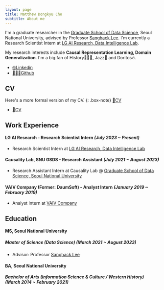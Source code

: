 ```yaml
---
layout: page
title: Matthew Dongkyu Cho
subtitle: About me
---
```


I'm a graduate researcher in the [Graduate School of Data Science](https://gsds.snu.ac.kr/), Seoul National University, advised by Professor [Sanghack Lee](https://www.sanghacklee.me/). I'm currently a Research Scientist Intern at [LG AI Research, Data Intelligence Lab](https://www.lgresearch.ai/ourwork/research?tab=PD).

My research interests include **Causal Representation Learning, Domain Generalization**. I'm a big fan of History👨🏻‍🏫, Jazz🎷 and Doritos🔥.

- [🤓Linkedin](https://www.linkedin.com/in/umamicode/)
- [👨🏻‍💻Github](https://github.com/umamicode)

## CV

Here's a more formal version of my CV.
{: .box-note} [📄CV](/assets/CV_DKCHO.pdf)

- [📄CV](/assets/CV_DKCHO.pdf)

## Work Experience

#### LG AI Research - Research Scientist Intern *(July 2023 ~ Present)*
- Research Scientist Intern at [LG AI Research, Data Intelligence Lab](https://www.lgresearch.ai/ourwork/research?tab=PD)

#### Causality Lab, SNU GSDS - Research Assistant *(July 2021 ~ August 2023)*
- Research Assistant Intern at Causality Lab @ [Graduate School of Data Science, Seoul National University](https://gsds.snu.ac.kr/)

#### VAIV Company (Former: DaumSoft) - Analyst Intern *(January 2019 ~ February 2019)*
- Analyst Intern at [VAIV Company](https://www.vaiv.kr/)


## Education

#### MS, Seoul National University
##### Master of Science (Data Science) *(March 2021 ~ August 2023)*
- Advisor: Professor [Sanghack Lee](https://www.sanghacklee.me/)

#### BA, Seoul National University
##### Bachelor of Arts (Information Science & Culture / Western History) *(March 2014 ~ February 2021)*




